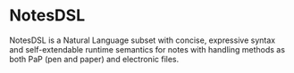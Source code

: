# NotesDSL
NotesDSL is a Natural Language subset with concise, expressive syntax and self-extendable runtime semantics for notes with handling methods as both PaP (pen and paper) and electronic files.
